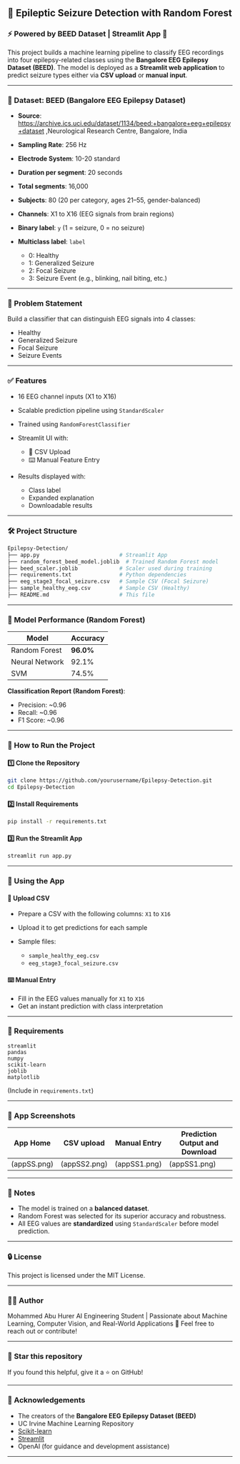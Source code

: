 ## 🧠 Epileptic Seizure Detection with Random Forest

### ⚡ Powered by BEED Dataset | Streamlit App 🧪

This project builds a machine learning pipeline to classify EEG recordings into four epilepsy-related classes using the **Bangalore EEG Epilepsy Dataset (BEED)**. The model is deployed as a **Streamlit web application** to predict seizure types either via **CSV upload** or **manual input**.

---

### 📂 Dataset: BEED (Bangalore EEG Epilepsy Dataset)

* **Source**: https://archive.ics.uci.edu/dataset/1134/beed:+bangalore+eeg+epilepsy+dataset ,Neurological Research Centre, Bangalore, India
* **Sampling Rate**: 256 Hz
* **Electrode System**: 10-20 standard
* **Duration per segment**: 20 seconds
* **Total segments**: 16,000
* **Subjects**: 80 (20 per category, ages 21–55, gender-balanced)
* **Channels**: X1 to X16 (EEG signals from brain regions)
* **Binary label**: `y` (1 = seizure, 0 = no seizure)
* **Multiclass label**: `label`

  * 0: Healthy
  * 1: Generalized Seizure
  * 2: Focal Seizure
  * 3: Seizure Event (e.g., blinking, nail biting, etc.)

---

### 🧠 Problem Statement

Build a classifier that can distinguish EEG signals into 4 classes:

* Healthy
* Generalized Seizure
* Focal Seizure
* Seizure Events

---

### ✅ Features

* 16 EEG channel inputs (X1 to X16)
* Scalable prediction pipeline using `StandardScaler`
* Trained using `RandomForestClassifier`
* Streamlit UI with:

  * 📄 CSV Upload
  * ⌨️ Manual Feature Entry
* Results displayed with:

  * Class label
  * Expanded explanation
  * Downloadable results

---

### 🛠️ Project Structure

```bash
Epilepsy-Detection/
├── app.py                         # Streamlit App
├── random_forest_beed_model.joblib  # Trained Random Forest model
├── beed_scaler.joblib             # Scaler used during training
├── requirements.txt               # Python dependencies
├── eeg_stage3_focal_seizure.csv   # Sample CSV (Focal Seizure)
├── sample_healthy_eeg.csv         # Sample CSV (Healthy)
├── README.md                      # This file
```

---

### 🔬 Model Performance (Random Forest)

| Model          | Accuracy  |
| -------------- | --------- |
| Random Forest  | **96.0%** |
| Neural Network | 92.1%     |
| SVM            | 74.5%     |

**Classification Report (Random Forest)**:

* Precision: \~0.96
* Recall: \~0.96
* F1 Score: \~0.96

---

### 🚀 How to Run the Project

#### 1️⃣ Clone the Repository

```bash
git clone https://github.com/yourusername/Epilepsy-Detection.git
cd Epilepsy-Detection
```

#### 2️⃣ Install Requirements

```bash
pip install -r requirements.txt
```

#### 3️⃣ Run the Streamlit App

```bash
streamlit run app.py
```

---

### 🧪 Using the App

#### 📄 Upload CSV

* Prepare a CSV with the following columns: `X1` to `X16`
* Upload it to get predictions for each sample
* Sample files:

  * `sample_healthy_eeg.csv`
  * `eeg_stage3_focal_seizure.csv`

#### ⌨️ Manual Entry

* Fill in the EEG values manually for `X1` to `X16`
* Get an instant prediction with class interpretation

---

### 🧾 Requirements

```
streamlit
pandas
numpy
scikit-learn
joblib
matplotlib
```

(Include in `requirements.txt`)

---

### 📸 App Screenshots

| App Home               |  CSV upload              |  Manual Entry              |  Prediction Output and Download  |
| -----------------------| -------------------------| ---------------------------| ---------------------------------|
| (appSS.png)            | (appSS2.png)             | (appSS1.png)               |  (appSS1.png)                    |
---

### 📌 Notes

* The model is trained on a **balanced dataset**.
* Random Forest was selected for its superior accuracy and robustness.
* All EEG values are **standardized** using `StandardScaler` before model prediction.

---

### 🔒 License

This project is licensed under the MIT License.

---

### 🙋‍♂ Author
Mohammed Abu Hurer
AI Engineering Student | Passionate about Machine Learning, Computer Vision, and Real-World Applications 🚀
Feel free to reach out or contribute!

---

### 🌟 Star this repository
If you found this helpful, give it a ⭐ on GitHub!

---

### 🙏 Acknowledgements

* The creators of the **Bangalore EEG Epilepsy Dataset (BEED)**
* UC Irvine Machine Learning Repository
* [Scikit-learn](https://scikit-learn.org/)
* [Streamlit](https://streamlit.io/)
* OpenAI (for guidance and development assistance)

---
